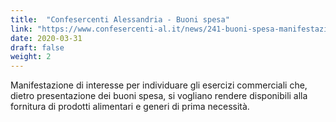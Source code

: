 ```yaml
---
title:  "Confesercenti Alessandria - Buoni spesa"
link: "https://www.confesercenti-al.it/news/241-buoni-spesa-manifestazione-interesse-negozi-di-alessandria.html"
date: 2020-03-31
draft: false
weight: 2
---
```


Manifestazione di interesse per individuare gli esercizi commerciali che, dietro presentazione dei buoni spesa, si vogliano rendere disponibili alla fornitura di prodotti alimentari e generi di prima necessità.
